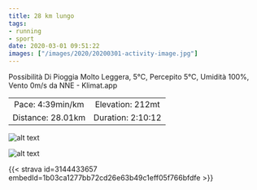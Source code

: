 ```yaml
---
title: 28 km lungo
tags:
- running
- sport
date: 2020-03-01 09:51:22
images: ["/images/2020/20200301-activity-image.jpg"]
---
```


Possibilità Di Pioggia Molto Leggera, 5°C, Percepito 5°C, Umidità 100%, Vento 0m/s da NNE - Klimat.app

| | |
| :-: | :-: |
| Pace: 4:39min/km | Elevation: 212mt |
| Distance: 28.01km | Duration: 2:10:12 |

![alt text](/images/2020/20200301-activity-image.jpg "Image")


![alt text](/images/2020/20200301-activity-map.png "map")


{{< strava id=3144433657 embedId=1b03ca1277bb72cd26e63b49c1eff05f766bfdfe >}}
